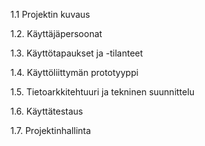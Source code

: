 1.1 Projektin kuvaus

1.2. Käyttäjäpersoonat

1.3. Käyttötapaukset ja -tilanteet

1.4. Käyttöliittymän prototyyppi

1.5. Tietoarkkitehtuuri ja tekninen suunnittelu

1.6. Käyttätestaus

1.7. Projektinhallinta
